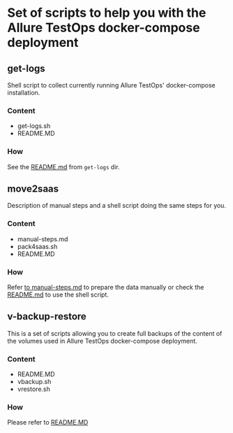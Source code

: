 # Set of scripts to help you with the Allure TestOps docker-compose deployment

## get-logs

Shell script to collect currently running Allure TestOps' docker-compose installation.

### Content
- get-logs.sh 
- README.MD

### How

See the [README.md](./get-logs/README.MD) from `get-logs` dir.

## move2saas

Description of manual steps and a shell script doing the same steps for you.

### Content

- manual-steps.md 
- pack4saas.sh 
- README.MD

### How

Refer [to manual-steps.md](./move2saas/manual-steps.md) to prepare the data manually or check the [README.md](./move2saas/README.MD) to use the shell script.


## v-backup-restore

This is a set of scripts allowing you to create full backups of the content of the volumes used in Allure TestOps docker-compose deployment.

### Content

- README.MD
- vbackup.sh
- vrestore.sh

### How

Please refer to [README.MD](/v-backup-restore/README.md)